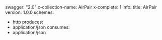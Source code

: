 swagger: "2.0"
x-collection-name: AirPair
x-complete: 1
info:
  title: AirPair
  version: 1.0.0
schemes:
- http
produces:
- application/json
consumes:
- application/json